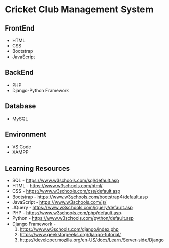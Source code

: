 # Cricket Club Management System

## FrontEnd 
* HTML
* CSS
* Bootstrap
* JavaScript

## BackEnd
* PHP
* Django-Python Framework

## Database 
* MySQL

## Environment 
* VS Code
* XAMPP

## Learning Resources
* SQL - https://www.w3schools.com/sql/default.asp
* HTML - https://www.w3schools.com/html/
* CSS - https://www.w3schools.com/css/default.asp
* Bootstrap - https://www.w3schools.com/bootstrap4/default.asp
* JavaScript - https://www.w3schools.com/js/
* JQuery - https://www.w3schools.com/jquery/default.asp
* PHP - https://www.w3schools.com/php/default.asp
* Python - https://www.w3schools.com/python/default.asp
* Django Framework - 
    1. https://www.w3schools.com/django/index.php 
    2. https://www.geeksforgeeks.org/django-tutorial/
    3. https://developer.mozilla.org/en-US/docs/Learn/Server-side/Django